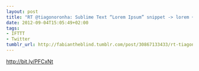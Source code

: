 ```yaml
---
layout: post
title: "RT @tiagonoronha: Sublime Text “Lorem Ipsum” snippet -> lorem + TAB"
date: 2012-09-04T15:05:49+02:00
tags:
- IFTTT
- Twitter
tumblr_url: http://fabiantheblind.tumblr.com/post/30867133433/rt-tiagonoronha-sublime-text-lorem-ipsum-snippet
---
```

http://bit.ly/PFCxNt
